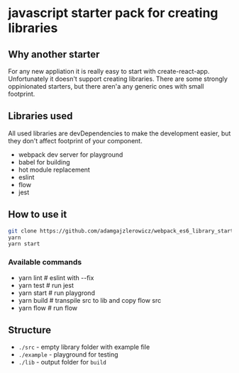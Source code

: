 # javascript starter pack for creating libraries

## Why another starter

For any new appliation it is really easy to start with create-react-app. Unfortunately it doesn't support creating libraries. There are some strongly oppinionated starters, but there aren'a any generic ones with small footprint.


## Libraries used

All used libraries are devDependencies to make the development easier, but they don't affect footprint of your component.

* webpack dev server for playground
* babel for building
* hot module replacement
* eslint
* flow
* jest


## How to use it
```sh
git clone https://github.com/adamgajzlerowicz/webpack_es6_library_starter.git my-component
yarn
yarn start
```


### Available commands

* yarn lint     # eslint with --fix
* yarn test     # run jest
* yarn start    # run playgrond
* yarn build    # transpile src to lib and copy flow src
* yarn flow     # run flow

## Structure

* `./src` - empty library folder with example file
* `./example` - playground for testing
* `./lib` - output folder for `build`
